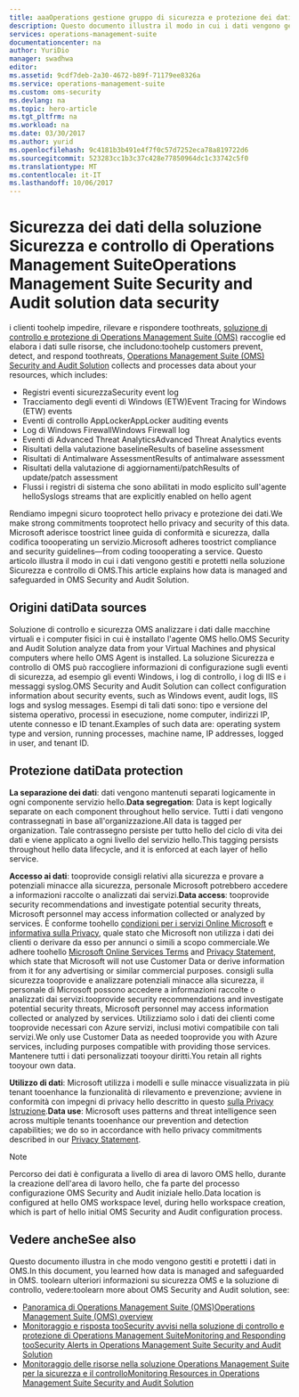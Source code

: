 ```yaml
---
title: aaaOperations gestione gruppo di sicurezza e protezione dei dati di controllo soluzione | Documenti Microsoft
description: Questo documento illustra il modo in cui i dati vengono gestiti e protetti nella soluzione Sicurezza e controllo di Operations Management Suite.
services: operations-management-suite
documentationcenter: na
author: YuriDio
manager: swadhwa
editor: 
ms.assetid: 9cdf7deb-2a30-4672-b89f-71179ee8326a
ms.service: operations-management-suite
ms.custom: oms-security
ms.devlang: na
ms.topic: hero-article
ms.tgt_pltfrm: na
ms.workload: na
ms.date: 03/30/2017
ms.author: yurid
ms.openlocfilehash: 9c4181b3b491e4f7f0c57d7252eca78a819722d6
ms.sourcegitcommit: 523283cc1b3c37c428e77850964dc1c33742c5f0
ms.translationtype: MT
ms.contentlocale: it-IT
ms.lasthandoff: 10/06/2017
---
```

# <a name="operations-management-suite-security-and-audit-solution-data-security"></a><span data-ttu-id="f1a55-103">Sicurezza dei dati della soluzione Sicurezza e controllo di Operations Management Suite</span><span class="sxs-lookup"><span data-stu-id="f1a55-103">Operations Management Suite Security and Audit solution data security</span></span>
<span data-ttu-id="f1a55-104">i clienti toohelp impedire, rilevare e rispondere toothreats, [soluzione di controllo e protezione di Operations Management Suite (OMS)](operations-management-suite-overview.md) raccoglie ed elabora i dati sulle risorse, che includono:</span><span class="sxs-lookup"><span data-stu-id="f1a55-104">toohelp customers prevent, detect, and respond toothreats, [Operations Management Suite  (OMS) Security and Audit Solution](operations-management-suite-overview.md) collects and processes data about your resources, which includes:</span></span>

* <span data-ttu-id="f1a55-105">Registri eventi sicurezza</span><span class="sxs-lookup"><span data-stu-id="f1a55-105">Security event log</span></span>
* <span data-ttu-id="f1a55-106">Tracciamento degli eventi di Windows (ETW)</span><span class="sxs-lookup"><span data-stu-id="f1a55-106">Event Tracing for Windows (ETW) events</span></span>
* <span data-ttu-id="f1a55-107">Eventi di controllo AppLocker</span><span class="sxs-lookup"><span data-stu-id="f1a55-107">AppLocker auditing events</span></span>
* <span data-ttu-id="f1a55-108">Log di Windows Firewall</span><span class="sxs-lookup"><span data-stu-id="f1a55-108">Windows Firewall log</span></span>
* <span data-ttu-id="f1a55-109">Eventi di Advanced Threat Analytics</span><span class="sxs-lookup"><span data-stu-id="f1a55-109">Advanced Threat Analytics events</span></span>
* <span data-ttu-id="f1a55-110">Risultati della valutazione baseline</span><span class="sxs-lookup"><span data-stu-id="f1a55-110">Results of baseline assessment</span></span>
* <span data-ttu-id="f1a55-111">Risultati di Antimalware Assessment</span><span class="sxs-lookup"><span data-stu-id="f1a55-111">Results of antimalware assessment</span></span>
* <span data-ttu-id="f1a55-112">Risultati della valutazione di aggiornamenti/patch</span><span class="sxs-lookup"><span data-stu-id="f1a55-112">Results of update/patch assessment</span></span>
* <span data-ttu-id="f1a55-113">Flussi i registri di sistema che sono abilitati in modo esplicito sull'agente hello</span><span class="sxs-lookup"><span data-stu-id="f1a55-113">Syslogs streams that are explicitly enabled on hello agent</span></span>

<span data-ttu-id="f1a55-114">Rendiamo impegni sicuro tooprotect hello privacy e protezione dei dati.</span><span class="sxs-lookup"><span data-stu-id="f1a55-114">We make strong commitments tooprotect hello privacy and security of this data.</span></span> <span data-ttu-id="f1a55-115">Microsoft aderisce toostrict linee guida di conformità e sicurezza, dalla codifica toooperating un servizio.</span><span class="sxs-lookup"><span data-stu-id="f1a55-115">Microsoft adheres toostrict compliance and security guidelines—from coding toooperating a service.</span></span>
<span data-ttu-id="f1a55-116">Questo articolo illustra il modo in cui i dati vengono gestiti e protetti nella soluzione Sicurezza e controllo di OMS.</span><span class="sxs-lookup"><span data-stu-id="f1a55-116">This article explains how data is managed and safeguarded in OMS Security and Audit Solution.</span></span>

## <a name="data-sources"></a><span data-ttu-id="f1a55-117">Origini dati</span><span class="sxs-lookup"><span data-stu-id="f1a55-117">Data sources</span></span>
<span data-ttu-id="f1a55-118">Soluzione di controllo e sicurezza OMS analizzare i dati dalle macchine virtuali e i computer fisici in cui è installato l'agente OMS hello.</span><span class="sxs-lookup"><span data-stu-id="f1a55-118">OMS Security and Audit Solution analyze data from your Virtual Machines and physical computers where hello OMS Agent is installed.</span></span> <span data-ttu-id="f1a55-119">La soluzione Sicurezza e controllo di OMS può raccogliere informazioni di configurazione sugli eventi di sicurezza, ad esempio gli eventi Windows, i log di controllo, i log di IIS e i messaggi syslog.</span><span class="sxs-lookup"><span data-stu-id="f1a55-119">OMS Security and Audit Solution can collect configuration information about security events, such as Windows event, audit logs, IIS logs and syslog messages.</span></span> <span data-ttu-id="f1a55-120">Esempi di tali dati sono: tipo e versione del sistema operativo, processi in esecuzione, nome computer, indirizzi IP, utente connesso e ID tenant.</span><span class="sxs-lookup"><span data-stu-id="f1a55-120">Examples of such data are: operating system type and version, running processes, machine name, IP addresses, logged in user, and tenant ID.</span></span>  

## <a name="data-protection"></a><span data-ttu-id="f1a55-121">Protezione dati</span><span class="sxs-lookup"><span data-stu-id="f1a55-121">Data protection</span></span>
<span data-ttu-id="f1a55-122">**La separazione dei dati**: dati vengono mantenuti separati logicamente in ogni componente servizio hello.</span><span class="sxs-lookup"><span data-stu-id="f1a55-122">**Data segregation**: Data is kept logically separate on each component throughout hello service.</span></span> <span data-ttu-id="f1a55-123">Tutti i dati vengono contrassegnati in base all'organizzazione.</span><span class="sxs-lookup"><span data-stu-id="f1a55-123">All data is tagged per organization.</span></span> <span data-ttu-id="f1a55-124">Tale contrassegno persiste per tutto hello del ciclo di vita dei dati e viene applicato a ogni livello del servizio hello.</span><span class="sxs-lookup"><span data-stu-id="f1a55-124">This tagging persists throughout hello data lifecycle, and it is enforced at each layer of hello service.</span></span> 

<span data-ttu-id="f1a55-125">**Accesso ai dati**: tooprovide consigli relativi alla sicurezza e provare a potenziali minacce alla sicurezza, personale Microsoft potrebbero accedere a informazioni raccolte o analizzati dai servizi.</span><span class="sxs-lookup"><span data-stu-id="f1a55-125">**Data access**: tooprovide security recommendations and investigate potential security threats, Microsoft personnel may access information collected or analyzed by services.</span></span> <span data-ttu-id="f1a55-126">È conforme toohello [condizioni per i servizi Online Microsoft](http://www.microsoftvolumelicensing.com/DocumentSearch.aspx?Mode=3&DocumentTypeId=31) e [informativa sulla Privacy](https://www.microsoft.com/privacystatement/en-us/OnlineServices/Default.aspx), quale stato che Microsoft non utilizza i dati dei clienti o derivare da esso per annunci o simili a scopo commerciale.</span><span class="sxs-lookup"><span data-stu-id="f1a55-126">We adhere toohello [Microsoft Online Services Terms](http://www.microsoftvolumelicensing.com/DocumentSearch.aspx?Mode=3&DocumentTypeId=31) and [Privacy Statement](https://www.microsoft.com/privacystatement/en-us/OnlineServices/Default.aspx), which state that Microsoft will not use Customer Data or derive information from it for any advertising or similar commercial purposes.</span></span> <span data-ttu-id="f1a55-127">consigli sulla sicurezza tooprovide e analizzare potenziali minacce alla sicurezza, il personale di Microsoft possono accedere a informazioni raccolte o analizzati dai servizi.</span><span class="sxs-lookup"><span data-stu-id="f1a55-127">tooprovide security recommendations and investigate potential security threats, Microsoft personnel may access information collected or analyzed by services.</span></span> <span data-ttu-id="f1a55-128">Utilizziamo solo i dati dei clienti come tooprovide necessari con Azure servizi, inclusi motivi compatibile con tali servizi.</span><span class="sxs-lookup"><span data-stu-id="f1a55-128">We only use Customer Data as needed tooprovide you with Azure services, including purposes compatible with providing those services.</span></span> <span data-ttu-id="f1a55-129">Mantenere tutti i dati personalizzati tooyour diritti.</span><span class="sxs-lookup"><span data-stu-id="f1a55-129">You retain all rights tooyour own data.</span></span>

<span data-ttu-id="f1a55-130">**Utilizzo di dati**: Microsoft utilizza i modelli e sulle minacce visualizzata in più tenant tooenhance la funzionalità di rilevamento e prevenzione; avviene in conformità con impegni di privacy hello descritto in questo [sulla Privacy Istruzione](https://www.microsoft.com/privacystatement/en-us/OnlineServices/Default.aspx).</span><span class="sxs-lookup"><span data-stu-id="f1a55-130">**Data use**: Microsoft uses patterns and threat intelligence seen across multiple tenants tooenhance our prevention and detection capabilities; we do so in accordance with hello privacy commitments described in our [Privacy Statement](https://www.microsoft.com/privacystatement/en-us/OnlineServices/Default.aspx).</span></span>

> [!NOTE]
> <span data-ttu-id="f1a55-131">Percorso dei dati è configurata a livello di area di lavoro OMS hello, durante la creazione dell'area di lavoro hello, che fa parte del processo configurazione OMS Security and Audit iniziale hello.</span><span class="sxs-lookup"><span data-stu-id="f1a55-131">Data location is configured at hello OMS workspace level, during hello workspace creation, which is part of hello initial OMS Security and Audit configuration process.</span></span>
> 
> 

## <a name="see-also"></a><span data-ttu-id="f1a55-132">Vedere anche</span><span class="sxs-lookup"><span data-stu-id="f1a55-132">See also</span></span>
<span data-ttu-id="f1a55-133">Questo documento illustra in che modo vengono gestiti e protetti i dati in OMS.</span><span class="sxs-lookup"><span data-stu-id="f1a55-133">In this document, you learned how data is managed and safeguarded in OMS.</span></span> <span data-ttu-id="f1a55-134">toolearn ulteriori informazioni su sicurezza OMS e la soluzione di controllo, vedere:</span><span class="sxs-lookup"><span data-stu-id="f1a55-134">toolearn more about OMS Security and Audit solution, see:</span></span>

* [<span data-ttu-id="f1a55-135">Panoramica di Operations Management Suite (OMS)</span><span class="sxs-lookup"><span data-stu-id="f1a55-135">Operations Management Suite (OMS) overview</span></span>](operations-management-suite-overview.md)
* [<span data-ttu-id="f1a55-136">Monitoraggio e risposta tooSecurity avvisi nella soluzione di controllo e protezione di Operations Management Suite</span><span class="sxs-lookup"><span data-stu-id="f1a55-136">Monitoring and Responding tooSecurity Alerts in Operations Management Suite Security and Audit Solution</span></span>](oms-security-responding-alerts.md)
* [<span data-ttu-id="f1a55-137">Monitoraggio delle risorse nella soluzione Operations Management Suite per la sicurezza e il controllo</span><span class="sxs-lookup"><span data-stu-id="f1a55-137">Monitoring Resources in Operations Management Suite Security and Audit Solution</span></span>](oms-security-monitoring-resources.md)

